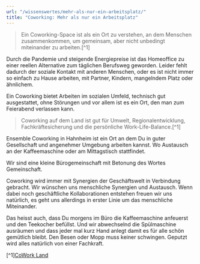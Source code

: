 ```yaml
---
url: "/wissenswertes/mehr-als-nur-ein-arbeitsplatz/"
title: "Coworking: Mehr als nur ein Arbeitsplatz"
---
```


> Ein Coworking-Space ist als ein Ort zu verstehen, an dem Menschen zusammenkommen,
> um gemeinsam, aber nicht unbedingt miteinander zu arbeiten.[^1]

Durch die Pandemie und steigende Energiepreise ist das Homeoffice zu einer reellen Alternative 
zum täglichen Berufsweg geworden. Leider fehlt dadurch der soziale Kontakt mit anderen Menschen, 
oder es ist nicht immer so einfach zu Hause arbeiten, mit Partner, Kindern, mangelndem Platz oder ähnlichem.

Ein Coworking bietet Arbeiten im sozialen Umfeld, technisch gut ausgestattet, ohne Störungen und vor allem ist es ein 
Ort, den man zum Feierabend verlassen kann. 

> Coworking auf dem Land ist gut für Umwelt, Regionalentwicklung, 
> Fachkräftesicherung und die persönliche Work-Life-Balance.[^1]

Ensemble Coworking in Hahnheim ist ein Ort an dem Du in guter Gesellschaft und angenehmer Umgebung arbeiten kannst.
Wo Austausch an der Kaffeemaschine oder am Mittagstisch stattfindet.

Wir sind eine kleine Bürogemeinschaft mit Betonung des Wortes Gemeinschaft.

Coworking wird immer mit Synergien der Geschäftswelt in Verbindung gebracht. 
Wir wünschen uns menschliche Synergien und Austausch. 
Wenn dabei noch geschäftliche Kollaborationen entstehen freuen wir uns natürlich, 
es geht uns allerdings in erster Linie um das menschliche Miteinander.

Das heisst auch, dass Du morgens im Büro die Kaffeemaschine anfeuerst und den Teekocher befüllst. 
Und wir abwechselnd die Spülmaschine ausräumen und dass jeder mal kurz Hand anlegt damit es
für alle schön gemütlich bleibt. 
Den Besen oder Mopp muss keiner schwingen. Geputzt wird alles natürlich von einer Fachkraft.

[^1][CoWork Land](https://www.bertelsmann-stiftung.de/fileadmin/files/user_upload/Coworking_im_laendlichen_Raum.pdf "CoWork Land")
